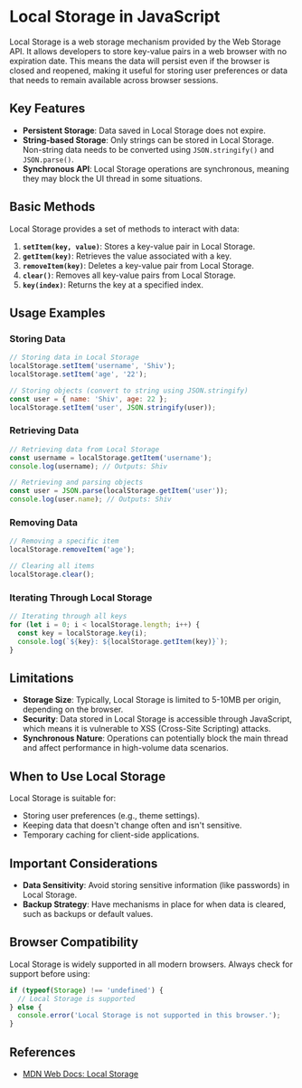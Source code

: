 # Local Storage in JavaScript

Local Storage is a web storage mechanism provided by the Web Storage API. It allows developers to store key-value pairs in a web browser with no expiration date. This means the data will persist even if the browser is closed and reopened, making it useful for storing user preferences or data that needs to remain available across browser sessions.

## Key Features
- **Persistent Storage**: Data saved in Local Storage does not expire.
- **String-based Storage**: Only strings can be stored in Local Storage. Non-string data needs to be converted using `JSON.stringify()` and `JSON.parse()`.
- **Synchronous API**: Local Storage operations are synchronous, meaning they may block the UI thread in some situations.

## Basic Methods
Local Storage provides a set of methods to interact with data:
1. **`setItem(key, value)`**: Stores a key-value pair in Local Storage.
2. **`getItem(key)`**: Retrieves the value associated with a key.
3. **`removeItem(key)`**: Deletes a key-value pair from Local Storage.
4. **`clear()`**: Removes all key-value pairs from Local Storage.
5. **`key(index)`**: Returns the key at a specified index.

## Usage Examples

### Storing Data
```javascript
// Storing data in Local Storage
localStorage.setItem('username', 'Shiv');
localStorage.setItem('age', '22');

// Storing objects (convert to string using JSON.stringify)
const user = { name: 'Shiv', age: 22 };
localStorage.setItem('user', JSON.stringify(user));
```

### Retrieving Data
```javascript
// Retrieving data from Local Storage
const username = localStorage.getItem('username');
console.log(username); // Outputs: Shiv

// Retrieving and parsing objects
const user = JSON.parse(localStorage.getItem('user'));
console.log(user.name); // Outputs: Shiv
```

### Removing Data
```javascript
// Removing a specific item
localStorage.removeItem('age');

// Clearing all items
localStorage.clear();
```

### Iterating Through Local Storage
```javascript
// Iterating through all keys
for (let i = 0; i < localStorage.length; i++) {
  const key = localStorage.key(i);
  console.log(`${key}: ${localStorage.getItem(key)}`);
}
```

## Limitations
- **Storage Size**: Typically, Local Storage is limited to 5-10MB per origin, depending on the browser.
- **Security**: Data stored in Local Storage is accessible through JavaScript, which means it is vulnerable to XSS (Cross-Site Scripting) attacks.
- **Synchronous Nature**: Operations can potentially block the main thread and affect performance in high-volume data scenarios.

## When to Use Local Storage
Local Storage is suitable for:
- Storing user preferences (e.g., theme settings).
- Keeping data that doesn't change often and isn't sensitive.
- Temporary caching for client-side applications.

## Important Considerations
- **Data Sensitivity**: Avoid storing sensitive information (like passwords) in Local Storage.
- **Backup Strategy**: Have mechanisms in place for when data is cleared, such as backups or default values.

## Browser Compatibility
Local Storage is widely supported in all modern browsers. Always check for support before using:
```javascript
if (typeof(Storage) !== 'undefined') {
  // Local Storage is supported
} else {
  console.error('Local Storage is not supported in this browser.');
}
```

## References
- [MDN Web Docs: Local Storage](https://developer.mozilla.org/en-US/docs/Web/API/Window/localStorage)

